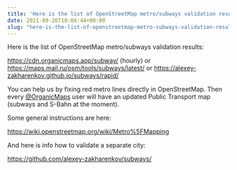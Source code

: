 ```yaml
---
title: 'Here is the list of OpenStreetMap metro/subways validation results'
date: 2021-09-26T10:04:44+00:00
slug: "here-is-the-list-of-openstreetmap-metro-subways-validation-results"
---
```


Here is the list of OpenStreetMap metro/subways validation results:

<https://cdn.organicmaps.app/subway/> (hourly)
or
<https://maps.mail.ru/osm/tools/subways/latest/>
or
<https://alexey-zakharenkov.github.io/subways/rapid/>

You can help us by fixing red metro lines directly in OpenStreetMap. Then every [@OrganicMaps](https://t.me/OrganicMaps) user will have an updated Public Transport map (subways and S-Bahn at the moment).

Some general instructions are here:

<https://wiki.openstreetmap.org/wiki/Metro%5FMapping>

And here is info how to validate a separate city:

<https://github.com/alexey-zakharenkov/subways/>

